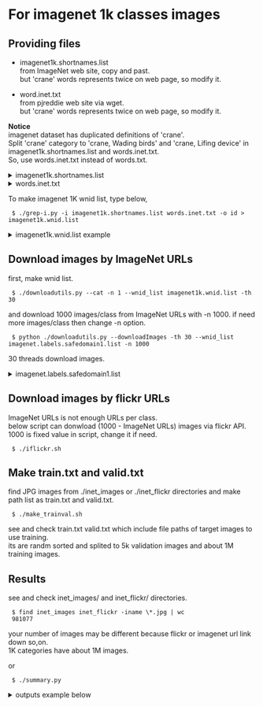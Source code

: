 # For imagenet 1k classes images

## Providing files  

- imagenet1k.shortnames.list  
  from ImageNet web site, copy and past.  
  but 'crane' words represents twice on web page, so modify it.  

- word.inet.txt  
  from pjreddie web site via wget.  
  but 'crane' words represents twice on web page, so modify it.  

**Notice**  
imagenet dataset has duplicated definitions of 'crane'.  
Split 'crane' category to 'crane, Wading birds' and 'crane, Lifing device' in imagenet1k.shortnames.list and words.inet.txt.  
So, use words.inet.txt instead of words.txt.  

<details><summary>imagenet1k.shortnames.list</summary>  
<p>

```
kit fox, Vulpes macrotis
English setter
Australian terrier
...
```

</p></details>  

<details><summary>words.inet.txt</summary>  
<p>

```
n00004475	organism, being
n00005787	benthos
n00006024	heterotroph
...
```

</p></details>  

To make imagenet 1K wnid list, type below,  
```
 $ ./grep-i.py -i imagenet1k.shortnames.list words.inet.txt -o id > imagenet1k.wnid.list
```

<details>
<summary>imagenet1k.wnid.list example</summary>  
<p>  

```
n02119789  
n02100735  
n02096294  
...  
```

</p>
</details>  

## Download images by **ImageNet URLs**  
first, make wnid list.  
```
 $ ./downloadutils.py --cat -n 1 --wnid_list imagenet1k.wnid.list -th 30
```

and download 1000 images/class from ImageNet URLs with -n 1000. if need more images/class then change -n option.  
```
 $ python ./downloadutils.py --downloadImages -th 30 --wnid_list imagenet.labels.safedomain1.list -n 1000
```

30 threads download images.  

<details>  
<summary>imagenet.labels.safedomain1.list</summary>  
<p>  

```
n02119789
n02442845
...
```

</p>
</details>  

## Download images by **flickr URLs**  
ImageNet URLs is not enough URLs per class.  
below script can donwload (1000 - ImageNet URLs) images via flickr API.  
1000 is fixed value in script, change it if need.  

```
 $ ./iflickr.sh
```

## Make train.txt and valid.txt  
find JPG images from ./inet_images or ./inet_flickr directories and make path list as train.txt and valid.txt.  
```
 $ ./make_trainval.sh
```

see and check train.txt valid.txt which include file paths of target images to use training.  
its are randm sorted and splited to 5k validation images and about 1M training images.  

## Results  
see and check inet_images/ and inet_flickr/ directories.  

```
 $ find inet_images inet_flickr -iname \*.jpg | wc
 981077
```
your number of images may be different because flickr or imagenet url link down so,on.  
1K categories have about 1M images.  

or  
```
 $ ./summary.py
```

<details><summary>outputs example below</summary><p>  

```
    ...
    88 n02089973 English foxhound
    83 n03485407 hand-held computer, hand-held microcomputer
    70 n02112706 Brabancon griffon
    63 n04579145 whiskey jug
n04399382         0 images warning!
n04579145        63 images
n04209133      1099 images
999 classes images in ['inet_images', 'inet_flickr']
982.986 images/class

here n04399382 directory is empty, it denote that there is no images for category n04399382 to train classifier. please be carefly.  
 $ grep n04399382 words.inet.txt
n04399382       teddy, teddy bear
```

</p></details>  
